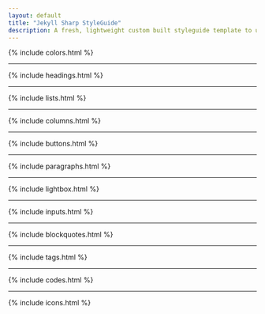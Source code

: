```yaml
---
layout: default
title: "Jekyll Sharp StyleGuide"
description: A fresh, lightweight custom built styleguide template to use with Jekyll sites. Just download or clone from the github repo and start building your site upon it.
---
```


{% include colors.html %}

---

{% include headings.html %}

---

{% include lists.html %}

---

{% include columns.html %}

---

{% include buttons.html %}

---

{% include paragraphs.html %}

---

{% include lightbox.html %}

---

{% include inputs.html %}

---

{% include blockquotes.html %}

---

{% include tags.html %}

---

{% include codes.html %}

---

{% include icons.html %}

<br><br>
<br><br>
